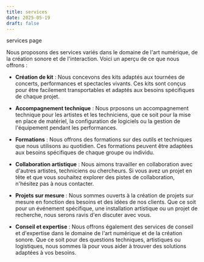```yaml
---
title: services
date: 2025-05-19
draft: false
---
```


services page

Nous proposons des services variés dans le domaine de l'art numérique, de la création sonore et de l'interaction. Voici un aperçu de ce que nous offrons :

- **Création de kit** : Nous concevons des kits adaptés aux tournées de concerts, performances et spectacles vivants. Ces kits sont conçus pour être facilement transportables et adaptés aux besoins spécifiques de chaque projet.

- **Accompagnement technique** : Nous prposons un accompagnement technique pour les artistes et les techniciens, que ce soit pour la mise en place de matériel, la configuration de logiciels ou la gestion de l'équipement pendant les performances.

- **Formations** : Nous offrons des formations sur des outils et techniques que nous utilisons au quotidien. Ces formations peuvent être adaptées aux besoins spécifiques de chaque groupe ou individu.

- **Collaboration artistique** : Nous aimons travailler en collaboration avec d'autres artistes, techniciens ou chercheurs. Si vous avez un projet en tête et que vous souhaitez explorer des pistes de collaboration, n'hésitez pas à nous contacter.

- **Projets sur mesure** : Nous sommes ouverts à la création de projets sur mesure en fonction des besoins et des idées de nos clients. Que ce soit pour un événement spécifique, une installation artistique ou un projet de recherche, nous serons ravis d'en discuter avec vous.

- **Conseil et expertise** : Nous offrons également des services de conseil et d'expertise dans le domaine de l'art numérique et de la création sonore. Que ce soit pour des questions techniques, artistiques ou logistiques, nous sommes là pour vous aider à trouver des solutions adaptées à vos besoins.





